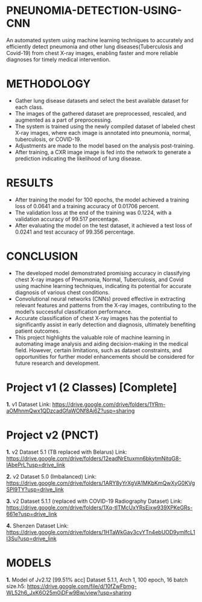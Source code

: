 # PNEUNOMIA-DETECTION-USING-CNN


An automated system using machine learning techniques to accurately and efficiently detect pneumonia and other lung diseases(Tuberculosis and Covid-19) from chest X-ray images, enabling faster and more reliable
diagnoses for timely medical intervention.

# METHODOLOGY
- Gather lung disease datasets and select the best available dataset for
  each class.
- The images of the gathered dataset are preprocessed, rescaled, and
  augmented as a part of preprocessing.
- The system is trained using the newly compiled dataset of labeled
  chest X-ray images, where each image is annotated into pneumonia,
  normal, tuberculosis, or COVID-19.
- Adjustments are made to the model based on the analysis
  post-training.
- After training, a CXR image image is fed into the network to
  generate a prediction indicating the likelihood of lung disease.
# RESULTS
- After training the model for 100 epochs, the model achieved a
  training loss of 0.0641 and a training accuracy of 0.01706 percent.
- The validation loss at the end of the training was 0.1224, with a
  validation accuracy of 99.517 percentage.
- After evaluating the model on the test dataset, it achieved a test loss
  of 0.0241 and test accuracy of 99.356 percentage.
# CONCLUSION
- The developed model demonstrated promising accuracy in classifying chest X-ray
  images of Pneumonia, Normal, Tuberculosis, and Covid using machine learning
  techniques, indicating its potential for accurate diagnosis of various chest
  conditions.
- Convolutional neural networks (CNNs) proved effective in extracting relevant
  features and patterns from the X-ray images, contributing to the model’s
  successful classification performance.
- Accurate classification of chest X-ray images has the potential to significantly
  assist in early detection and diagnosis, ultimately benefiting patient outcomes.
- This project highlights the valuable role of machine learning in automating image
  analysis and aiding decision-making in the medical field. However, certain
  limitations, such as dataset constraints, and opportunities for further model
  enhancements should be considered for future research and development.

  
# Project v1 (2 Classes) [Complete]
**1.** v1 Dataset Link:
         https://drive.google.com/drive/folders/1YRm-aOMhnmQwx1QDzcadGfaWONf8Aj6Z?usp=sharing

# Project v2 (PNCT) 
**1.** v2 Dataset 5.1 (TB replaced with Belarus) Link:
         https://drive.google.com/drive/folders/12eadNrEtuxmn6bkytmNitqG8-IAbePrL?usp=drive_link
         
**2.** v2 Dataset 5.0 (Imbalanced) Link:
         https://drive.google.com/drive/folders/1ARY8yYrXgVA1MKbKmQwXyG0KVgSPl9TY?usp=drive_link
         
**3.** v2 Dataset 5.1.1 (replaced with COVID-19 Radiography Dataset) Link:
         https://drive.google.com/drive/folders/1Xq-tITMcUxYRsEjxw939XPKeGRs-661e?usp=drive_link

**4.** Shenzen Dataset Link:
         https://drive.google.com/drive/folders/1HTaWkGav3cvYTn4ebUOD9ymlfcL1I3Su?usp=drive_link
         

# MODELS         
**1.** Model of Jv2.12 [99.51% acc] Dataset 5.1.1, Arch 1, 100 epoch, 16 batch size.h5: https://drive.google.com/file/d/10fZwFbmg-WL52h6_JxK6O25m0iDFw9Bw/view?usp=sharing
